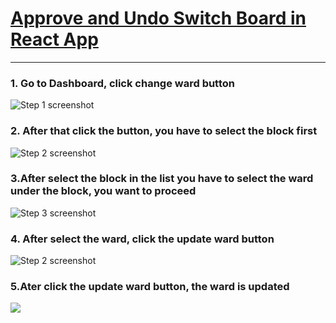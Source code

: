 # [Approve and Undo Switch Board in React App](https://app.tango.us/app/workflow/9d8e1e85-c67a-4bfc-8d39-65c854d45344?utm_source=markdown&utm_medium=markdown&utm_campaign=workflow%20export%20links)



***




### 1. Go to Dashboard, click change ward button
![Step 1 screenshot](https://raw.githubusercontent.com/thamizh133/programs/refs/heads/main/Screenshot_2025-07-18-22-49-56-90_de33487ef15be654bb89b527b0c82426.jpg)
### 2. After that click the button, you have to select the block first
![Step 2 screenshot](https://raw.githubusercontent.com/thamizh133/programs/refs/heads/main/Screenshot_2025-07-18-22-50-02-75_de33487ef15be654bb89b527b0c82426.jpg)


### 3.After select the block in the list you have to select the ward under the block, you want to proceed
![Step 3 screenshot](https://raw.githubusercontent.com/thamizh133/programs/refs/heads/main/Screenshot_2025-07-18-22-50-08-26_de33487ef15be654bb89b527b0c82426.jpg)

### 4. After select the ward, click the update ward button
![Step 2 screenshot](https://raw.githubusercontent.com/thamizh133/programs/refs/heads/main/Screenshot_2025-07-18-22-50-13-04_de33487ef15be654bb89b527b0c82426.jpg)

### 5.Ater click the update ward button, the ward is updated
![](https://raw.githubusercontent.com/thamizh133/programs/refs/heads/main/Screenshot_2025-07-18-22-50-17-61_de33487ef15be654bb89b527b0c82426.jpg)